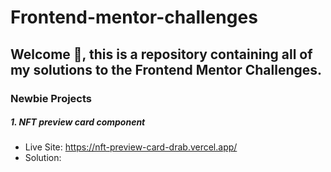 # Frontend-mentor-challenges

## Welcome 👋, this is a repository containing all of my solutions to the Frontend Mentor Challenges.

### Newbie Projects

##### 1. NFT preview card component

* Live Site: https://nft-preview-card-drab.vercel.app/
* Solution:

